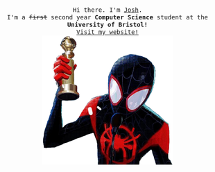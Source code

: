 <p align="center">
  <br>
  <samp>Hi there. I'm <a href="https://github.com/joshjkns">Josh</a>.<br> I'm a <s>first</s> second year <b>Computer Science</b> student at the <b>University of Bristol!</b></samp>
  <br><samp><a href="https://jkns.me">Visit my website!</a></samp>
  <br>
  <img src="https://github.com/joshjkns/joshjkns/blob/main/picture.png" width="300" />
</p>
